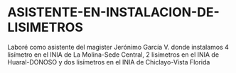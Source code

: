 # ASISTENTE-EN-INSTALACION-DE-LISIMETROS
Laboré como asistente del magister Jerónimo García V. donde instalamos 4 lisímetro en el INIA de La Molina-Sede Central,  2 lisímetros en el INIA de Huaral-DONOSO y dos lisímetros en el INIA de Chiclayo-Vista Florida
